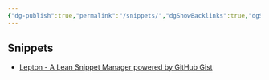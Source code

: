 ```yaml
---
{"dg-publish":true,"permalink":"/snippets/","dgShowBacklinks":true,"dgShowLocalGraph":true}
---
```



## Snippets
- [Lepton - A Lean Snippet Manager powered by GitHub Gist](https://hackjutsu.com/Lepton/)